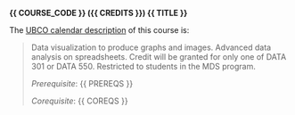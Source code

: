 **{{ COURSE_CODE }} ({{ CREDITS }}) {{ TITLE }}**

The [UBCO calendar description](http://www.calendar.ubc.ca/okanagan/courses.cfm?code=cosc) of this course is: 

> Data visualization to produce graphs and images. 
> Advanced data analysis on spreadsheets. 
> Credit will be granted for only one of DATA 301 or DATA 550. 
> Restricted to students in the MDS program. 
>
> *Prerequisite*: {{ PREREQS }}
> 
> *Corequisite*: {{ COREQS }}
